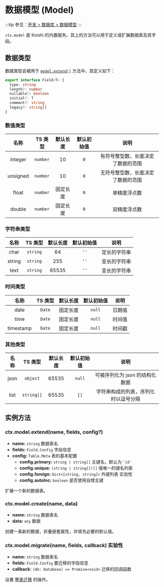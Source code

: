 # 数据模型 (Model)

:::tip
参见：[开发 > 数据库 > 数据模型](../../guide/database/model.md)
:::

`ctx.model` 是 Koishi 的内置服务。其上的方法可以用于定义或扩展数据表及其字段。

## 数据类型

数据类型会被用于 [`model.extend()`](#model-extend) 方法中，其定义如下：

```ts
export interface Field<T> {
  type: string
  length?: number
  nullable?: boolean
  initial?: T
  comment?: string
  legacy?: string[]
}
```

### 数值类型

|    名称    |   TS 类型  | 默认长度 | 默认初始值 |         说明        |
| :------: | :------: | :--: | :---: | :---------------: |
|  integer | `number` |  10  |  `0`  | 有符号整型数，长度决定了数据的范围 |
| unsigned | `number` |  10  |  `0`  | 无符号整型数，长度决定了数据的范围 |
|   float  | `number` | 固定长度 |  `0`  |       单精度浮点数      |
|  double  | `number` | 固定长度 |  `0`  |       双精度浮点数      |

### 字符串类型

|   名称   |   TS 类型  |  默认长度 | 默认初始值 |   说明   |
| :----: | :------: | :---: | :---: | :----: |
|  char  | `string` |   64  |  `''` | 定长的字符串 |
| string | `string` |  255  |  `''` | 变长的字符串 |
|  text  | `string` | 65535 |  `''` | 变长的字符串 |

### 时间类型

|     名称    |  TS 类型 | 默认长度 |  默认初始值 |  说明 |
| :-------: | :----: | :--: | :----: | :-: |
|    date   | `Date` | 固定长度 | `null` | 日期值 |
|    time   | `Date` | 固定长度 | `null` | 时间值 |
| timestamp | `Date` | 固定长度 | `null` | 时间戳 |

### 其他类型

|  名称  |    TS 类型   |  默认长度 |  默认初始值 |         说明         |
| :--: | :--------: | :---: | :----: | :----------------: |
| json |  `object`  | 65535 | `null` | 可被序列化为 json 的结构化数据 |
| list | `string[]` | 65535 |  `[]`  | 字符串构成的列表，序列化时以逗号分隔 |

## 实例方法

### ctx.model.extend(name, fields, config?)

- **name:** `string` 数据表名
- **fields:** `Field.Config` 字段信息
- **config:** `Table.Meta` 表的基本配置
  - **config.primary:** `string | string[]` 主键名，默认为 `'id'`
  - **config.unique:** `(string | string[])[]` 值唯一的键名列表
  - **config.foreign:** `Dict<[string, string]>` 外键列表 <badge type="warning">实验性</badge>
  - **config.autoInc:** `boolean` 是否使用自增主键

扩展一个新的数据表。

### ctx.model.create(name, data)

- **name:** `string` 数据表名
- **data:** `any` 数据

创建一条新的数据，折叠嵌套属性，并填充必要的默认值。

### ctx.model.migrate(name, fields, callback) <badge type="warning">实验性</badge>

- **name:** `string` 数据表名
- **fields:** `Field.Config` 要迁移的字段信息
- **callback:** `(db: Database) => Promise<void>` 迁移的回调函数

设置 [整表迁移](../../guide/database/model.md#整表迁移) 的操作。
